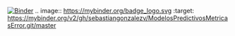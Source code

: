 [![Binder](https://mybinder.org/badge_logo.svg)](https://mybinder.org/v2/gh/sebastiangonzalezv/ModelosPredictivosMetricasError.git/master)
.. image:: https://mybinder.org/badge_logo.svg
 :target: https://mybinder.org/v2/gh/sebastiangonzalezv/ModelosPredictivosMetricasError.git/master
